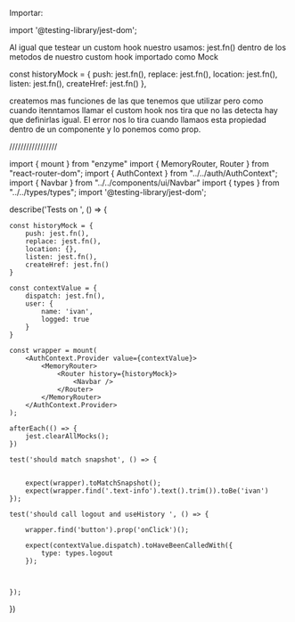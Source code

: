 Importar:

import '@testing-library/jest-dom';

Al igual que testear un custom hook nuestro usamos: jest.fn() dentro de
los metodos de nuestro custom hook importado como Mock

const historyMock = { push: jest.fn(), replace: jest.fn(), location:
jest.fn(), listen: jest.fn(), createHref: jest.fn() },

createmos mas funciones de las que tenemos que utilizar pero como cuando
itenntamos llamar el custom hook nos tira que no las detecta hay que
definirlas igual. El error nos lo tira cuando llamaos esta propiedad
dentro de un componente y lo ponemos como prop.

/////////////////

import { mount } from "enzyme" import { MemoryRouter, Router } from
"react-router-dom"; import { AuthContext } from
"../../auth/AuthContext"; import { Navbar } from
"../../components/ui/Navbar" import { types } from "../../types/types";
import '@testing-library/jest-dom';

describe('Tests on <Navbar/>', () =\> {

    const historyMock = {
        push: jest.fn(),
        replace: jest.fn(),
        location: {},
        listen: jest.fn(),
        createHref: jest.fn()
    }

    const contextValue = {
        dispatch: jest.fn(),
        user: {
            name: 'ivan',
            logged: true
        }
    }

    const wrapper = mount(
        <AuthContext.Provider value={contextValue}>
            <MemoryRouter>
                <Router history={historyMock}>
                    <Navbar />
                </Router>
            </MemoryRouter>
        </AuthContext.Provider>
    );

    afterEach(() => {
        jest.clearAllMocks();
    })

    test('should match snapshot', () => {


        expect(wrapper).toMatchSnapshot();
        expect(wrapper.find('.text-info').text().trim()).toBe('ivan')
    });

    test('should call logout and useHistory ', () => {

        wrapper.find('button').prop('onClick')();

        expect(contextValue.dispatch).toHaveBeenCalledWith({
            type: types.logout
        });



    });

})
